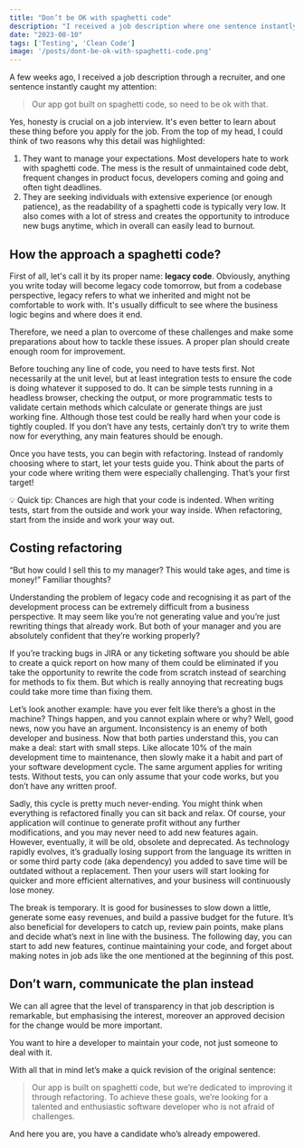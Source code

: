 ```yaml
---
title: "Don’t be OK with spaghetti code"
description: "I received a job description where one sentence instantly caught my attention, inspiring me to share my thoughts about code debt and igniting a culture of code improvement."
date: "2023-08-10"
tags: ['Testing', 'Clean Code']
image: '/posts/dont-be-ok-with-spaghetti-code.png'
---
```

A few weeks ago, I received a job description through a recruiter, and one sentence instantly caught my attention:

> Our app got built on spaghetti code, so need to be ok with that.

Yes, honesty is crucial on a job interview. It's even better to learn about these thing before you apply for the job. From the top of my head, I could think of two reasons why this detail was highlighted:

1. They want to manage your expectations. Most developers hate to work with spaghetti code. The mess is the result of unmaintained code debt, frequent changes in product focus, developers coming and going and often tight deadlines.
2. They are seeking individuals with extensive experience (or enough patience), as the readability of a spaghetti code is typically very low. It also comes with a lot of stress and creates the opportunity to introduce new bugs anytime, which in overall can easily lead to burnout.

## How the approach a spaghetti code?

First of all, let's call it by its proper name: **legacy code**. Obviously, anything you write today will become legacy code tomorrow, but from a codebase perspective, legacy refers to what we inherited and might not be comfortable to work with. It's usually difficult to see where the business logic begins and where does it end.

Therefore, we need a plan to overcome of these challenges and make some preparations about how to tackle these issues. A proper plan should create enough room for improvement.

Before touching any line of code, you need to have tests first. Not necessarily at the unit level, but at least integration tests to ensure the code is doing whatever it supposed to do. It can be simple tests running in a headless browser, checking the output, or more programmatic tests to validate certain methods which calculate or generate things are just working fine. Although those test could be really hard when your code is tightly coupled. If you don’t have any tests, certainly don’t try to write them now for everything, any main features should be enough.

Once you have tests, you can begin with refactoring. Instead of randomly choosing where to start, let your tests guide you. Think about the parts of your code where writing them were especially challenging. That’s your first target!

<aside>
💡 Quick tip: Chances are high that your code is indented. When writing tests, start from the outside and work your way inside. When refactoring, start from the inside and work your way out.
</aside>

## Costing refactoring

“But how could I sell this to my manager? This would take ages, and time is money!” Familiar thoughts?

Understanding the problem of legacy code and recognising it as part of the development process can be extremely difficult from a business perspective. It may seem like you’re not generating value and you’re just rewriting things that already work. But both of your manager and you are absolutely confident that they’re working properly?

If you’re tracking bugs in JIRA or any ticketing software you should be able to create a quick report on how many of them could be eliminated if you take the opportunity to rewrite the code from scratch instead of searching for methods to fix them. But which is really annoying that recreating bugs could take more time than fixing them.

Let’s look another example: have you ever felt like there’s a ghost in the machine? Things happen, and you cannot explain where or why? Well, good news, now you have an argument. Inconsistency is an enemy of both developer and business. Now that both parties understand this, you can make a deal: start with small steps. Like allocate 10% of the main development time to maintenance, then slowly make it a habit and part of your software development cycle. The same argument applies for writing tests. Without tests, you can only assume that your code works, but you don’t have any written proof.

Sadly, this cycle is pretty much never-ending. You might think when everything is refactored finally you can sit back and relax. Of course, your application will continue to generate profit without any further modifications, and you may never need to add new features again. However, eventually, it will be old, obsolete and deprecated. As technology rapidly evolves, it’s gradually losing support from the language its written in or some third party code (aka dependency) you added to save time will be outdated without a replacement. Then your users will start looking for quicker and more efficient alternatives, and your business will continuously lose money.

The break is temporary. It is good for businesses to slow down a little, generate some easy revenues, and build a passive budget for the future. It’s also beneficial for developers to catch up, review pain points, make plans and decide what’s next in line with the business. The following day, you can start to add new features, continue maintaining your code, and forget about making notes in job ads like the one mentioned at the beginning of this post.

## Don’t warn, communicate the plan instead

We can all agree that the level of transparency in that job description is remarkable, but emphasising the interest, moreover an approved decision for the change would be more important.

You want to hire a developer to maintain your code, not just someone to deal with it.

With all that in mind let’s make a quick revision of the original sentence:

> Our app is built on spaghetti code, but we’re dedicated to improving it through refactoring. To achieve these goals, we’re looking for a talented and enthusiastic software developer who is not afraid of challenges.

And here you are, you have a candidate who’s already empowered.